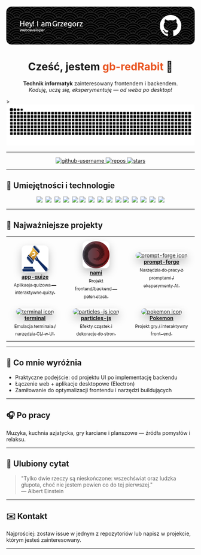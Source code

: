 <!-- HERO SECTION -->
<p align="center">
  <img src="./github-header-image.png" alt="hero"  border-radius:12px; box-shadow: 0 8px 30px rgba(0,0,0,0.35)"/>
</p>

<h1 align="center">Cześć, jestem <span style="color:#e95420;">gb-redRabit</span> 👋</h1>
<p align="center">
  <b>Technik informatyk</b> zainteresowany frontendem i backendem.<br>
  <i>Koduję, uczę się, eksperymentuję — od weba po desktop!</i>
</p>

<!-- SNAKE ANIMATION -->
<picture align="center">>
  <source media="(prefers-color-scheme: dark)" srcset="https://raw.githubusercontent.com/gb-redRabit/gb-redRabit/output/github-contribution-grid-snake-dark.svg">
  <source media="(prefers-color-scheme: light)" srcset="https://raw.githubusercontent.com/gb-redRabit/gb-redRabit/output/github-contribution-grid-snake.svg">
  <img alt="github contribution grid snake animation" src="https://raw.githubusercontent.com/gb-redRabit/gb-redRabit/output/github-contribution-grid-snake.svg">
</picture>

---

<div align="center">
  <!-- Quick badges -->
  <a href="https://github.com/gb-redRabit">
    <img src="https://img.shields.io/badge/github-@gb--redRabit-181717?style=for-the-badge&logo=github&logoColor=fff" alt="github-username" />
  </a>
  <a href="https://github.com/gb-redRabit?tab=repositories">
    <img src="https://img.shields.io/badge/Repositories-View-blue?style=for-the-badge" alt="repos" />
  </a>
  <a href="https://github.com/gb-redRabit?tab=stars">
    <img src="https://img.shields.io/badge/Stars-View-yellow?style=for-the-badge" alt="stars" />
  </a>
</div>

---

## 🔧 Umiejętności i technologie

<div align="center">
  <img src="https://img.shields.io/badge/HTML5-E34F26?logo=html5&logoColor=fff&style=flat-square" />&nbsp;
  <img src="https://img.shields.io/badge/CSS3-1572B6?logo=css3&logoColor=fff&style=flat-square" />&nbsp;
  <img src="https://img.shields.io/badge/Sass-CC6699?logo=sass&logoColor=fff&style=flat-square" />&nbsp;
  <img src="https://img.shields.io/badge/Bootstrap-7952B3?logo=bootstrap&logoColor=fff&style=flat-square" />&nbsp;
  <img src="https://img.shields.io/badge/Tailwind_CSS-38B2AC?logo=tailwind-css&logoColor=fff&style=flat-square" />
  <img src="https://img.shields.io/badge/daisyUI-FF69B4?logo=daisyui&logoColor=fff&style=flat-square" />&nbsp;
  <img src="https://img.shields.io/badge/Vite-646CFF?logo=vite&logoColor=fff&style=flat-square" />&nbsp;
  <img src="https://img.shields.io/badge/JavaScript-F7DF1E?logo=javascript&logoColor=222&style=flat-square" />&nbsp;
  <img src="https://img.shields.io/badge/React-61DAFB?logo=react&logoColor=222&style=flat-square" />&nbsp;
  <img src="https://img.shields.io/badge/Vue.js-4FC08D?logo=vue.js&logoColor=fff&style=flat-square" />
  <img src="https://img.shields.io/badge/Electron-2B2E3A?logo=electron&logoColor=9FEAF9&style=flat-square" />&nbsp;
  <img src="https://img.shields.io/badge/Webpack-8DD6F9?logo=webpack&logoColor=222&style=flat-square" />&nbsp;
  <img src="https://img.shields.io/badge/Babel-F9DC3E?logo=babel&logoColor=222&style=flat-square" />&nbsp;
  <img src="https://img.shields.io/badge/VS_Code-007ACC?logo=visual-studio-code&logoColor=fff&style=flat-square" />&nbsp;
  <img src="https://img.shields.io/badge/GitHub-181717?logo=github&logoColor=fff&style=flat-square" />
</div>

---

## 🚀 Najważniejsze projekty

<table align="center" style="border-collapse:collapse;">
  <tr>
    <td align="center" style="padding:12px 18px">
      <a href="https://github.com/gb-redRabit/app-quize">
        <img src="https://raw.githubusercontent.com/gb-redRabit/app-quize/main/frontend/public/favicon.ico" width="72" height="72" style="border-radius:12px; box-shadow:0 10px 22px rgba(0,0,0,0.25);" alt="app-quize icon"/><br/>
        <strong>app-quize</strong><br/><sub>Aplikacja quizowa — interaktywne quizy.</sub>
      </a>
    </td>
    <td align="center" style="padding:12px 18px">
      <a href="https://github.com/gb-redRabit/nami">
        <img src="https://raw.githubusercontent.com/gb-redRabit/nami/98038b25810af7dcdd3a7737aab9d0df494484fb/resources/icon.png" width="72" height="72" style="border-radius:12px; box-shadow:0 10px 22px rgba(0,0,0,0.25);" alt="nami icon"/><br/>
        <strong>nami</strong><br/><sub>Projekt frontend/backend — pełen stack.</sub>
      </a>
    </td>
    <td align="center" style="padding:12px 18px">
      <a href="https://github.com/gb-redRabit/prompt-forge">
        <img src="https://raw.githubusercontent.com/gb-redRabit/prompt-forge/main/public/icon.png" width="72" height="72" style="border-radius:12px; box-shadow:0 10px 22px rgba(0,0,0,0.25);" alt="prompt-forge icon"/><br/>
        <strong>prompt-forge</strong><br/><sub>Narzędzia do pracy z promptami / eksperymenty AI.</sub>
      </a>
    </td>
  </tr>
  <tr>
    <td align="center" style="padding:12px 18px">
      <a href="https://github.com/gb-redRabit/terminal">
        <img src="https://raw.githubusercontent.com/gb-redRabit/terminal/main/public/icon.png" width="72" height="72" style="border-radius:12px; box-shadow:0 10px 22px rgba(0,0,0,0.25);" alt="terminal icon"/><br/>
        <strong>terminal</strong><br/><sub>Emulacja terminala / narzędzia CLI w UI.</sub>
      </a>
    </td>
    <td align="center" style="padding:12px 18px">
      <a href="https://github.com/gb-redRabit/particles-js">
        <img src="https://raw.githubusercontent.com/gb-redRabit/particles-js/main/public/icon.png" width="72" height="72" style="border-radius:12px; box-shadow:0 10px 22px rgba(0,0,0,0.25);" alt="particles-js icon"/><br/>
        <strong>particles-js</strong><br/><sub>Efekty cząstek i dekoracje do stron.</sub>
      </a>
    </td>
    <td align="center" style="padding:12px 18px">
      <a href="https://github.com/gb-redRabit/Pokemon">
        <img src="https://raw.githubusercontent.com/gb-redRabit/Pokemon/main/public/icon.png" width="72" height="72" style="border-radius:12px; box-shadow:0 10px 22px rgba(0,0,0,0.25);" alt="pokemon icon"/><br/>
        <strong>Pokemon</strong><br/><sub>Projekt gry / interaktywny front-end.</sub>
      </a>
    </td>
  </tr>
</table>

---

## 🎯 Co mnie wyróżnia

- Praktyczne podejście: od projektu UI po implementację backendu  
- Łączenie web + aplikacje desktopowe (Electron)  
- Zamiłowanie do optymalizacji frontendu i narzędzi buildujących

---

## 🎧 Po pracy

Muzyka, kuchnia azjatycka, gry karciane i planszowe — źródła pomysłów i relaksu.

---

## 💬 Ulubiony cytat

> "Tylko dwie rzeczy są nieskończone: wszechświat oraz ludzka głupota, choć nie jestem pewien co do tej pierwszej."  
> — Albert Einstein

---

## ✉️ Kontakt

Najprościej: zostaw issue w jednym z repozytoriów lub napisz w projekcie, którym jesteś zainteresowany.

---
